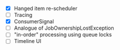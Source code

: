 * [x] Hanged item re-scheduler
* [ ] Tracing
* [x] ConsumerSignal
* [ ] Analogue of JobOwnershipLostException
* [ ] "in-order" processing using queue locks
* [ ] Timeline UI